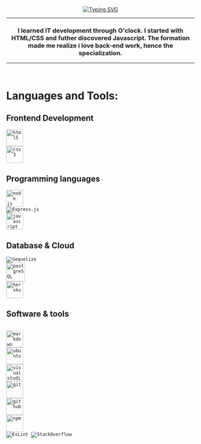 <div align="center">
<a href="https://git.io/typing-svg"><img src="https://readme-typing-svg.herokuapp.com?font=Fira+Code&pause=1000&color=F76142&background=FF289200&width=435&lines=What's+up+it's+Alexis+Welcome+here+%E2%9D%95%E2%9D%95;I'm+developer+full+stack+%F0%9F%92%BB+;but+i+prefer+Back-end" alt="Typing SVG" /></a>
</div>

---

<h3 align="center">I learned IT development  through O'clock. I started with HTML/CSS and futher discovered Javascript. The formation made me realize i love back-end work, hence the specialization. </h3>

---
<br />

#  Languages and Tools:

##  Frontend Development

<code><img title="HTML 5" alt="html5" width="45px" src="https://cdn.jsdelivr.net/gh/devicons/devicon/icons/html5/html5-original.svg" />
<img title="CSS 3" alt="css 3" width="45px" src="https://cdn.jsdelivr.net/gh/devicons/devicon/icons/css3/css3-original.svg" /></code>

##  Programming languages
<code><img title="NodeJS" alt="node js" width="45px" src="https://cdn.jsdelivr.net/gh/devicons/devicon/icons/nodejs/nodejs-original.svg" />
![Express.js](https://img.shields.io/badge/Express.js-404D59?style=flat-square)
<img title="JavaScript" alt="javascript" width="45px" src="https://cdn.jsdelivr.net/gh/devicons/devicon/icons/javascript/javascript-original.svg" /></code>

## Database & Cloud 
<code>![Sequelize](https://img.shields.io/badge/sequelize-black?style=flat-square&logo=sequelize)
<img title="postgreSQL" alt="postgreSQL" width="50px" src="https://cdn.jsdelivr.net/npm/simple-icons@3.13.0/icons/postgresql.svg" />
 <img title="Heroku" alt="heroku" width="45px" src="https://cdn.jsdelivr.net/gh/devicons/devicon/icons/heroku/heroku-original-wordmark.svg" /></code>

## Software & tools
<code> <img title="Markdown" alt="markdown" width="45px" src="https://cdn.jsdelivr.net/gh/devicons/devicon/icons/markdown/markdown-original.svg" />
<img title="Ubuntu" alt="ubuntu" width="45px" src="https://cdn.jsdelivr.net/gh/devicons/devicon/icons/ubuntu/ubuntu-plain.svg" />
<img title="VS Code" alt="visual studio code" width="45px" src="https://cdn.jsdelivr.net/gh/devicons/devicon/icons/vscode/vscode-original.svg" />
<img title="Git" alt="git" width="45px" src="https://cdn.jsdelivr.net/gh/devicons/devicon/icons/git/git-original.svg" />
<img title="GitHub" alt="github" width="45px" src="https://cdn.jsdelivr.net/gh/devicons/devicon/icons/github/github-original.svg" />
 <img title="npm" alt="npm" width="45px" src="https://cdn.jsdelivr.net/gh/devicons/devicon/icons/npm/npm-original-wordmark.svg" />
![EsLint](https://img.shields.io/badge/eslint-3A33D1?style=flat-square&logo=eslint&logoColor=white)
![StackOverflow](https://img.shields.io/badge/-Stack%20Overflow-FE7A16?logo=stack-overflow&logoColor=white)</code>





